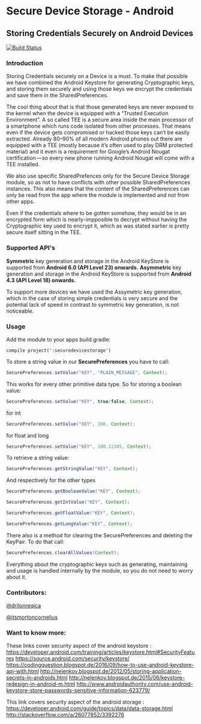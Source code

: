 # Secure Device Storage - Android

## Storing Credentials Securely on Android Devices

[![Build Status](https://travis-ci.org/adorsys/secure-storage-android.svg?branch=develop)](https://travis-ci.org/adorsys/secure-storage-android)

### Introduction

Storing Credentials securely on a Device is a must.
To make that possible we have combined the Android Keystore for generating Cryptographic keys, and storing them securely and using those keys we encrypt the credentials and save them in the SharedPreferences.

The cool thing about that is that those generated keys are never exposed to the kernel when the device is equipped with a “Trusted Execution Environment”. A so called TEE is a secure area inside the main processor of a smartphone which runs code isolated from other processes. That means even if the device gets compromised or hacked those keys can’t be easily extracted. Already 80–90% of all modern Android phones out there are equipped with a TEE (mostly because it’s often used to play DRM protected material) and it even is a requirement for Google’s Android Nougat certification — so every new phone running Android Nougat will come with a TEE installed.

We also use specific SharedPrefences only for the Secure Device Storage module, so as not to have conflicts with other possible SharedPreferences instances. This also means that the content of the SharedPreferences can only be read from the app where the module is implemented and not from other apps.

Even if the credentials where to be gotten somehow, they would be in an encrypted form which is nearly-impposible to decrypt without having the Cryptographic key used to encrypt it, which as was stated earlier is pretty secure itself sitting in the TEE.

### Supported API's

__Symmetric__ key generation and storage in the Android KeyStore is supported from __Android 6.0 (API Level 23) onwards.__
__Asymmetric__ key generation and storage in the Android KeyStore is supported from __Android 4.3 (API Level 18) onwards.__

To support more devices we have used the Assymetric key generation, which in the case of storing simple credentials is very secure and the potential lack of speed in contrast to symmetric key generation, is not noticeable.

### Usage

Add the module to your apps build.gradle:

```golang
compile project(':securedevicestorage')
```

To store a string value in our __SecurePreferences__ you have to call:
```java
SecurePreferences.setValue("KEY", "PLAIN_MESSAGE", Context);
```

This works for every other primitive data type. So for storing a boolean value:
```java
SecurePreferences.setValue("KEY", true/false, Context);
```

for int
```java
SecurePreferences.setValue("KEY", 100, Context);
```

for float and long
```java
SecurePreferences.setValue("KEY", 100.12345, Context);
```

To retrieve a string value:
```java
SecurePreferences.getStringValue("KEY", Context);
```

And respectively for the other types
```java
SecurePreferences.getBooleanValue("KEY", Context);
```
```java
SecurePreferences.getIntValue("KEY", Context);
```
```java
SecurePreferences.getFloatValue("KEY", Context);
```
```java
SecurePreferences.getLongValue("KEY", Context);
```

There also is a method for clearing the SecurePreferences and deleting the KeyPair.
To do that call:
```java
SecurePreferences.clearAllValues(Context);
```

Everything about the cryptographic keys such as generating, maintaining and usage is handled internally by the module, so you do not need to worry about it.

### Contributors:
[@drilonreqica](https://github.com/drilonreqica)

[@itsmortoncornelius](https://github.com/itsmortoncornelius)

### Want to know more:

These links cover security aspect of the android keystore :
https://developer.android.com/training/articles/keystore.html#SecurityFeatures
https://source.android.com/security/keystore/
https://codingquestion.blogspot.de/2016/09/how-to-use-android-keystore-api-with.html
http://nelenkov.blogspot.de/2012/05/storing-application-secrets-in-androids.html
http://nelenkov.blogspot.de/2015/06/keystore-redesign-in-android-m.html
http://www.androidauthority.com/use-android-keystore-store-passwords-sensitive-information-623779/

This link covers security aspect of the android storage :
https://developer.android.com/guide/topics/data/data-storage.html
http://stackoverflow.com/a/26077852/3392276



